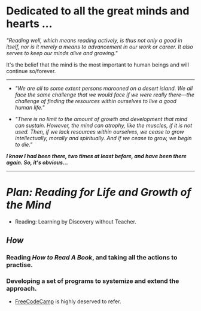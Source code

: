 # Dedicated to all the great minds and hearts ...

*"Reading well, which means reading actively, is thus not only a good in itself, nor is it merely a means to advancement in our work or career. It also serves to keep our minds alive and growing."*

It's the belief that the mind is the most important to human beings and will continue so/forever.

***************************************

* *"We are all to some extent persons marooned on a desert island. We all face the same challenge that we would face if we were really there—the challenge of finding the resources within ourselves to live a good human life."*

* *"There is no limit to the amount of growth and development that mind can sustain. However, the mind can atrophy, like the muscles, if it is not used. Then, if we lack resources within ourselves, we cease to grow intellectually, morally and spiritually. And if we cease to grow, we begin to die."*

**_I know I had been there, two times at least before, and have been there again. So, it's obvious..._**

***************************************

# *Plan: Reading for Life and Growth of the Mind*

* Reading: Learning by Discovery without Teacher.

## *How*

### Reading *How to Read A Book*, and taking all the actions to practise.

### Developing a set of programs to systemize and extend the approach.

* [FreeCodeCamp](https://github.com/freeCodeCamp/freeCodeCamp) is highly deserved to refer.
